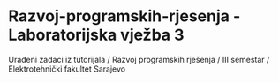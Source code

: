 # Razvoj-programskih-rjesenja - Laboratorijska vježba 3
Urađeni zadaci iz tutorijala / Razvoj programskih rješenja / III semestar / Elektrotehnički fakultet Sarajevo
